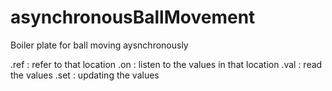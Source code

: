 # asynchronousBallMovement
Boiler plate for ball moving aysnchronously

.ref : refer to that location
.on : listen to the values in that location
.val : read the values
.set : updating the values
